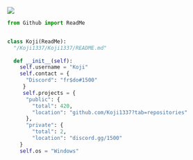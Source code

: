    ![](https://komarev.com/ghpvc/?username=7qo&label=PROFILE+VIEWS)

```py
from Github import ReadMe


class Koji(ReadMe):
  "/Koji1337/Koji1337/README.md"
  
  def __init__(self):
    self.username = "Koji"
    self.contact = {
      "Discord": "fr$do#1500"
     }
     self.projects = {
      "public": {
        "total": 420,
        "location": "github.com/Koji1337?tab=repositories"
      },
      "private": {
        "total": 2,
        "location": "discord.gg/1500"
    }
    self.os = "Windows"

```
